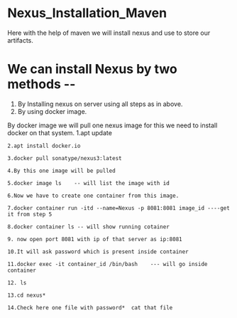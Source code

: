 # Nexus_Installation_Maven
Here with the help of maven we will install nexus and use to store our artifacts.

# We can install Nexus by two methods --
  1. By Installing nexus on server using all steps as in above.
  2. By using docker image.
  
 By docker image we will pull one nexus image for this we need to install docker on that system.
    1.apt update
    
    2.apt install docker.io
    
    3.docker pull sonatype/nexus3:latest
    
    4.By this one image will be pulled 
    
    5.docker image ls    -- will list the image with id
    
    6.Now we have to create one container from this image.
    
    7.docker container run -itd --name=Nexus -p 8081:8081 image_id ----get it from step 5
    
    8.docker container ls -- will show running cotainer 
    
    9. now open port 8081 with ip of that server as ip:8081
    
    10.It will ask password which is present inside container
    
    11.docker exec -it container_id /bin/bash    --- will go inside container
    
    12. ls
    
    13.cd nexus*
    
    14.Check here one file with password*  cat that file
    
  
